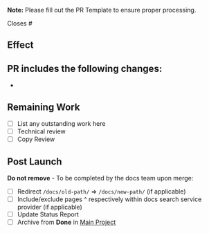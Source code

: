 **Note:** Please fill out the PR Template to ensure proper processing.

Closes #

## Effect
PR includes the following changes:
-
-

## Remaining Work
- [ ] List any outstanding work here
- [ ] Technical review
- [ ] Copy Review

## Post Launch
**Do not remove** - To be completed by the docs team upon merge:
- [ ] Redirect `/docs/old-path/` => `/docs/new-path/` (if applicable)
- [ ] Include/exclude pages ^ respectively within docs search service provider (if applicable)
- [ ] Update Status Report
- [ ] Archive from **Done** in [Main Project](https://github.com/pantheon-systems/documentation/projects/14)
